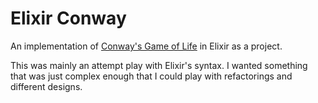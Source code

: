 # Elixir Conway
An implementation of [Conway's Game of Life](http://en.wikipedia.org/wiki/Conway's_Game_of_Life) in Elixir as a project.

This was mainly an attempt play with Elixir's syntax. I wanted something that was just complex enough that I could play with refactorings and different designs.

